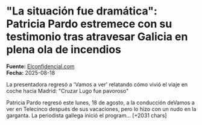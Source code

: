 # "La situación fue dramática": Patricia Pardo estremece con su testimonio tras atravesar Galicia en plena ola de incendios

**Fuente:** [Elconfidencial.com](https://www.elconfidencial.com/television/programas-tv/2025-08-18/vamos-a-ver-patricia-pardo-incendios-galicia_4192949/)  
**Fecha:** 2025-08-18

La presentadora regresó a 'Vamos a ver' relatando cómo vivió el viaje en coche hacia Madrid: "Cruzar Lugo fue pavoroso"

Patricia Pardo regresó este lunes, 18 de agosto, a la conducción deVamos a ver en Telecinco después de sus vacaciones, pero lo hizo con un nudo en la garganta. La periodista gallega inició el program… [+2031 chars]

